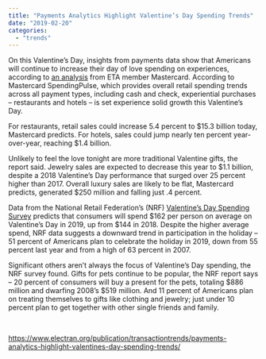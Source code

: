 ```yaml
---
title: "Payments Analytics Highlight Valentine’s Day Spending Trends"
date: "2019-02-20"
categories: 
  - "trends"
---
```


On this Valentine’s Day, insights from payments data show that Americans will continue to increase their day of love spending on experiences, according to [an analysis](https://newsroom.mastercard.com/news-briefs/mastercard-spendingpulse-love-for-experiences-is-in-the-air-this-valentines-day/) from ETA member Mastercard. According to Mastercard SpendingPulse, which provides overall retail spending trends across all payment types, including cash and check, experiential purchases – restaurants and hotels – is set experience solid growth this Valentine’s Day.

For restaurants, retail sales could increase 5.4 percent to $15.3 billion today, Mastercard predicts. For hotels, sales could jump nearly ten percent year-over-year, reaching $1.4 billion.

Unlikely to feel the love tonight are more traditional Valentine gifts, the report said. Jewelry sales are expected to decrease this year to $1.1 billion, despite a 2018 Valentine’s Day performance that surged over 25 percent higher than 2017. Overall luxury sales are likely to be flat, Mastercard predicts, generated $250 million and falling just .4 percent.

Data from the National Retail Federation’s (NRF) [Valentine’s Day Spending Survey](https://nrf.com/media-center/press-releases/fewer-consumers-celebrating-valentines-day-those-who-do-are-spending) predicts that consumers will spend $162 per person on average on Valentine’s Day in 2019, up from $144 in 2018. Despite the higher average spend, NRF data suggests a downward trend in participation in the holiday – 51 percent of Americans plan to celebrate the holiday in 2019, down from 55 percent last year and from a high of 63 percent in 2007.

Significant others aren’t always the focus of Valentine’s Day spending, the NRF survey found. Gifts for pets continue to be popular, the NRF report says – 20 percent of consumers will buy a present for the pets, totaling $886 million and dwarfing 2008’s $519 million. And 11 percent of Americans plan on treating themselves to gifts like clothing and jewelry; just under 10 percent plan to get together with other single friends and family.

 

https://www.electran.org/publication/transactiontrends/payments-analytics-highlight-valentines-day-spending-trends/
